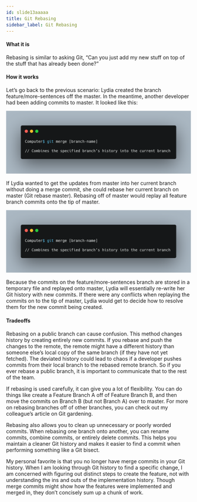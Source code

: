 ```yaml
---
id: slide13aaaaa
title: Git Rebasing
sidebar_label: Git Rebasing
---
```




#### What it is
Rebasing is similar to asking Git, “Can you just add my new stuff on top of the stuff that has already been done?”

#### How it works
Let’s go back to the previous scenario: Lydia created the branch feature/more-sentences off the master.
In the meantime, another developer had been adding commits to master.
It looked like this:


![xxx](https://raw.githubusercontent.com/ChickenKyiv/awesome-git-article/master/img/carbon/c-carbon7.png)


If Lydia wanted to get the updates from master into her current branch without doing a merge commit, she could rebase her current branch on master (Git rebase master).  Rebasing off of master would replay all feature branch commits onto the tip of master.


![xxx](https://raw.githubusercontent.com/ChickenKyiv/awesome-git-article/master/img/carbon/c-carbon7.png)


Because the commits on the feature/more-sentences branch are stored in a temporary file and replayed onto master, Lydia will essentially re-write her Git history with new commits. If there were any conflicts when replaying the commits on to the tip of master, Lydia would get to decide how to resolve them for the new commit being created.

#### Tradeoffs

Rebasing on a public branch can cause confusion. This method changes history by creating entirely new commits. If you rebase and push the changes to the remote, the remote might have a different history than someone else’s local copy of the same branch (if they have not yet fetched). The deviated history could lead to chaos if a developer pushes commits from their local branch to the rebased remote branch. So if you ever rebase a public branch, it is important to communicate that to the rest of the team.

If rebasing is used carefully, it can give you a lot of flexibility. You can do things like create a Feature Branch A off of Feature Branch B, and then move the commits on Branch B (but not Branch A) over to master. For more on rebasing branches off of other branches, you can check out my colleague’s article on Git gardening.

Rebasing also allows you to clean up unnecessary or poorly worded commits. When rebasing one branch onto another, you can rename commits, combine commits, or entirely delete commits. This helps you maintain a cleaner Git history and makes it easier to find a commit when performing something like a Git bisect.

My personal favorite is that you no longer have merge commits in your Git history. When I am looking through Git history to find a specific change, I am concerned with figuring out distinct steps to create the feature, not with understanding the ins and outs of the implementation history. Though merge commits might show how the features were implemented and merged in, they don’t concisely sum up a chunk of work.
